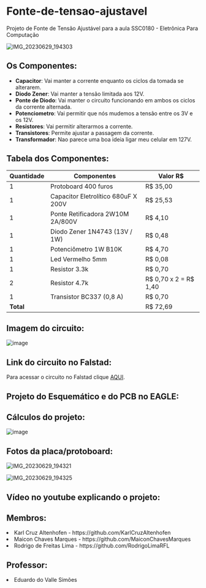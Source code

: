 # Fonte-de-tensao-ajustavel
Projeto de Fonte de Tensão Ajustável para a aula SSC0180 - Eletrônica Para Computação <br>

![IMG_20230629_194303](https://github.com/RodrigoLimaRFL/Fonte-de-tensao-ajustavel/assets/83624138/3cdc96c7-6d02-48be-982f-d4b23c069530)

## Os Componentes:
* **Capacitor**: Vai manter a corrente enquanto os ciclos da tomada se alterarem.
* **Diodo Zener**: Vai manter a tensão limitada aos 12V.
* **Ponte de Diodo**: Vai manter o circuito funcionando em ambos os ciclos da corrente alternada.
* **Potenciometro**: Vai permitir que nós mudemos a tensão entre os 3V e os 12V.
* **Resistores**: Vai permitir alterarmos a corrente.
* **Transistores**: Permite ajustar a passagem da corrente.
* **Transformador**: Nao parece uma boa ideia ligar meu celular em 127V.

## Tabela dos Componentes:
| Quantidade | Componentes        | Valor R$ |
|------------|--------------------|----------|
| 1          | Protoboard 400 furos         | R$ 35,00 |
| 1          | Capacitor Eletrolítico 680uF X 200V         | R$ 25,53 |
| 1          | Ponte Retificadora 2W10M 2A/800V              | R$ 4,10 |
| 1          | Diodo Zener 1N4743 (13V / 1W)       | R$ 0,48 |
| 1          | Potenciômetro 1W B10K      | R$ 4,70 |
| 1          | Led Vermelho 5mm      | R$ 0,08 |
| 1          | Resistor 3.3k          | R$ 0,70 |
| 2          | Resistor 4.7k          | R$ 0,70 x 2 = R$ 1,40 |
| 1          | Transistor BC337 (0,8 A)         | R$ 0,70 |
| **Total**  |                    |  R$ 72,69 |

## Imagem do circuito:

![image](https://github.com/RodrigoLimaRFL/Fonte-de-tensao-ajustavel/assets/83624138/e5d3a080-ead5-4dbc-8325-e6d4ff1d9111)


## Link do circuito no Falstad:

Para acessar o circuito no Falstad clique [AQUI](https://www.falstad.com/circuit/circuitjs.html?ctz=CQAgjCAMB0l3BWcsDMYBM6EA4GTClgOwBsJIALCiElTQKYC0YYAUAG4iMXbjq-deKSBSjgQJSOCIBOaOSmLoCVgBMQ6SLzClp5Tb3TgAchTgU1Gsxq03tuo2FPnLBq1J37bj5yNfW3QICTMz8Ad3BJPkNbDF5IVgi3OLs9DUTIqWFRN2yoDNyRVPRrBKSA72s8svcQPPqims9U5pkFDNbyPLb8iLywKO72vqLC0WrWAGM6ooGs0dsleBJZGTX1jfWNdHkEBEwSPGEZPaMYODYAc0oeGdEKW5QUBV67kB6UbFEethHxos+-1ECQGRkB7y6X0yGhAqnoADMAIYAVwANgAXRio+jqCCKKCwNgAJzqUMw4zJCBeFCIcAy4PqlOGpO+5AevB66HpULy7LeNT5vNuJUUrBJfJ6fLmYiedJQogAXvQAHb0InMagQMDQIhgKj7bBgGT8MDwdBMIhiHbwG22uBQgjgVgKm6Gax8wIgJWq9UEbmiaXg8lOiIS8gkEoQ14R1kSSPSkFEUQIDDQg0tcA2gmIEAAJXoAGcAJYF9GI5WTehimip4MpsGNSi0hLomi6I1GSTaY1iCCMOREbAyChU7AiY3GiME3U0iglGSQNqSWmW01SOFItHojL16FSqIC27Sj2LHf8cA9hDtns1LtpGPQ2+R-i8B8TCIP4Of0rV79ST-YPEfBPjkkZ3skO6pnkb6NJBDb3I8sEACpcEe56Bo2wLQAQJAyNgJDCDheEEVwMA6JA+yQLSOAICgMifLYCDQOgBA4MO8rCJ8Q5MAMBLrKwAD20h1GclCLjIYkEqJjiWiggkSCJYhmGsknauQECdnUrBAA).

## Projeto do Esquemático e do PCB no EAGLE:

## Cálculos do projeto:

![image](https://github.com/RodrigoLimaRFL/Fonte-de-tensao-ajustavel/assets/83624138/c947e13f-34bd-4161-aced-d43352884445)

## Fotos da placa/protoboard:

![IMG_20230629_194321](https://github.com/RodrigoLimaRFL/Fonte-de-tensao-ajustavel/assets/83624138/5801aafd-522d-40f1-ba09-a70b8fe30cb2)

![IMG_20230629_194325](https://github.com/RodrigoLimaRFL/Fonte-de-tensao-ajustavel/assets/83624138/3f847ab0-4742-4343-8492-5ad0b25a7bab)

## Vídeo no youtube explicando o projeto:

<h2>Membros:</h2>

<li> Karl Cruz Altenhofen - https://github.com/KarlCruzAltenhofen </li>
<li> Maicon Chaves Marques - https://github.com/MaiconChavesMarques </li>
<li> Rodrigo de Freitas Lima - https://github.com/RodrigoLimaRFL </li>

<h2>Professor:</h2>

<li> Eduardo do Valle Simões </li>
